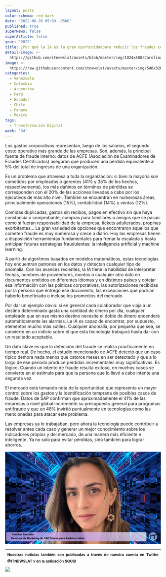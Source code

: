 ```yaml
---
layout: posts
color-schema: red-dark
date: '2022-08-26 05:09 -0500'
published: true
superNews: false
superArticle: false
year: '2022'
title: ¿Por qué la IA es la gran oportunidadpara reducir los fraudes corporativos?
detail-image: >-
  https://github.com/itnewslat/assets/blob/master/img/1024x680/Carolina-Borzatton-g.jpg
image: >-
  https://raw.githubusercontent.com/itnewslat/assets/master/img/540x320/Carolina-Borzatton-p.jpg
categories:
  - Venezuela
  - Colombia
  - Argentina
  - Perú
  - Ecuador
  - Chile
  - Panama
  - Mexico
tags:
  - Transformación Digital
week: '34'
---
```

Los gastos corporativos representan, luego de los salarios, el segundo costo operativo más grande de las empresas. Son, además, la principal fuente de fraude interno: datos de ACFE (Asociación de Examinadores de Fraudes Certificados) aseguran que producen una pérdida equivalente al 5% del total de ingresos de una organización. 

Es un problema que atraviesa a toda la organización: si bien la mayoría son cometidos por empleados o gerentes (41% y 35% de los hechos, respectivamente), los más dañinos en términos de pérdidas se corresponden con el 20% de las acciones llevadas a cabo por los ejecutivos de más alto nivel. También se encuentran en numerosas áreas, principalmente operaciones (15%), contabilidad (14%) y ventas (12%).

Comidas duplicadas, gastos sin recibos, pagos en efectivo sin que haya constancia o comprobante, compras para familiares o amigos que se pasan como si fueran responsabilidad de la empresa, tickets adulterados, propinas exorbitantes… La gran variedad de opciones que encontraron aquellos que cometen fraude es muy numerosa y crece a diario. Hoy las empresas tienen a disposición herramientas fundamentales para frenar la escalada y hasta anticipar futuras estrategias fraudulentas: la inteligencia artificial y machine learning.

A partir de algoritmos basados en modelos matemáticos, estas tecnologías hoy encuentran patrones en los datos y detectan cualquier tipo de anomalía. Con los avances recientes, la IA tiene la habilidad de interpretar fechas, nombres de proveedores, montos o cualquier otro dato en documentos emitidos en diferentes idiomas y en distintos países y cotejar esa información con las políticas corporativas, las autorizaciones recibidas por la persona que entregó ese documento, las excepciones que podrían haberlo beneficiado o incluso los promedios del mercado. 

Por dar un ejemplo obvio: si en general cada colaborador que viaja a un destino determinado gasta una cantidad de dinero por día, cualquier empleado que en ese mismo destino necesite el doble de dinero encenderá automáticamente las alarmas. La IA es capaz de encontrar, por supuesto, elementos mucho más sutiles. Cualquier anomalía, por pequeña que sea, se convierte en un indicio sobre el que esta tecnología trabajará hasta dar con un resultado aceptable.

Un dato clave es que la detección del fraude se realiza prácticamente en tiempo real. De hecho, el estudio mencionado de ACFE detectó que un caso típico demora nada menos que catorce meses en ser detectado y que a lo largo de ese período produce pérdidas incrementales muy significativas. Es lógico. Cuando un intento de fraude resulta exitoso, en muchos casos se convierte en el estímulo para que la persona que lo llevó a cabo intente una segunda vez.

El mercado está tomando nota de la oportunidad que representa un mayor control sobre los gastos y la identificación temprana de posibles casos de fraude. Datos de SAP confirman que aproximadamente el 41% de las empresas a nivel global incrementó su presupuesto general para programas antifraude y que un 48% invirtió puntualmente en tecnologías como las mencionadas para atacar este problema.

Las empresas ya lo trabajaban, pero ahora la tecnología puede contribuir a resolver antes cada caso y generar un mejor conocimiento sobre los indicadores propios y del mercado, de una manera más eficiente e inteligente. Ya no solo para evitar pérdidas, sino también para lograr ahorros.

![](https://raw.githubusercontent.com/itnewslat/assets/master/img/540x320/Carolina-Borzatton-p.jpg)

<table style="height: 42px;" width="569">
<tbody>
<tr>
<td style="text-align: justify;"><sub><strong>Nuestras noticias también son publicadas a través de nuestra cuenta en Twitter <a href="https://twitter.com/itnewslat?lang=es">@ITNEWSLAT</a> y en la aplicación <a href="https://squidapp.co/en/">SQUID</a></strong></sub></td>
</tr>
</tbody>
</table>

<img src="https://tracker.metricool.com/c3po.jpg?hash=56f88a41e39ab42c063cc51676587a04"/>